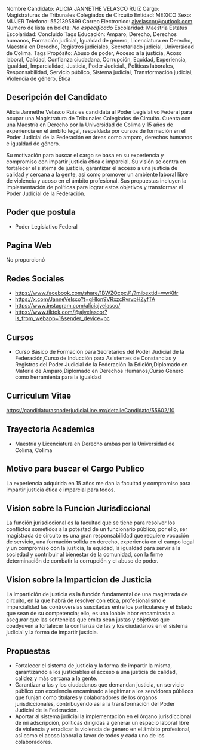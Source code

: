 Nombre Candidato: ALICIA JANNETHE VELASCO RUIZ
Cargo: Magistraturas de Tribunales Colegiados de Circuito
Entidad: MEXICO
Sexo: MUJER
Telefono: 5521395899
Correo Electronico: ajvelascor@outlook.com
Numero de lista en boleta: *No especificado*
Escolaridad: Maestría
Estatus Escolaridad: Concluido
Tags Educación: Amparo, Derecho, Derechos humanos, Formación judicial, Igualdad de género, Licenciatura en Derecho, Maestría en Derecho, Registros judiciales, Secretariado judicial, Universidad de Colima.
Tags Propósito: Abuso de poder, Acceso a la justicia, Acoso laboral, Calidad, Confianza ciudadana, Corrupción, Equidad, Experiencia, Igualdad, Imparcialidad, Justicia, Poder Judicial., Políticas laborales, Responsabilidad, Servicio público, Sistema judicial, Transformación judicial, Violencia de género, Ética


## Descripción del Candidato 

Alicia Jannethe Velasco Ruiz es candidata al Poder Legislativo Federal para ocupar una Magistratura de Tribunales Colegiados de Circuito. Cuenta con una Maestría en Derecho por la Universidad de Colima y 15 años de experiencia en el ámbito legal, respaldada por cursos de formación en el Poder Judicial de la Federación en áreas como amparo, derechos humanos e igualdad de género.

Su motivación para buscar el cargo se basa en su experiencia y compromiso con impartir justicia ética e imparcial. Su visión se centra en fortalecer el sistema de justicia, garantizar el acceso a una justicia de calidad y cercana a la gente, así como promover un ambiente laboral libre de violencia y acoso en el ámbito profesional.  Sus propuestas incluyen la implementación de políticas para lograr estos objetivos y transformar el Poder Judicial de la Federación.


## Poder que postula

- Poder Legislativo Federal


## Pagina Web

No proporcionó


## Redes Sociales

- https://www.facebook.com/share/1BWZOcpcJ1/?mibextid=wwXlfr
- https://x.com/JanneVelsco?t=gHlon9VRxzcRvrvpHZyfTA
- https://www.instagram.com/aliciajvelasco/
- https://www.tiktok.com/@ajvelascor?is_from_webapp=1&sender_device=pc


## Cursos

- Curso Básico de Formación para Secretarios del Poder Judicial de la Federación,Curso de Inducción para Asistentes de Constancias y Registros del Poder Judicial de la Federación 1a Edición,Diplomado en Materia de Amparo,Diplomado en Derechos Humanos,Curso Género como herramienta para la igualdad


## Curriculum Vitae

https://candidaturaspoderjudicial.ine.mx/detalleCandidato/55602/10


## Trayectoria Academica

- Maestría y Licenciatura en Derecho ambas por la Universidad de Colima, Colima


## Motivo para buscar el Cargo Publico

La experiencia adquirida en 15 años me dan la facultad y compromiso para impartir justicia ética e imparcial para todos.


## Vision sobre la Funcion Jurisdiccional

La función jurisdiccional es la facultad que se tiene para resolver los conflictos sometidos a la potestad de un funcionario público; por ello, ser magistrada de circuito es una gran responsabilidad que requiere vocación de servicio, una formación sólida en derecho, experiencia en el campo legal y un compromiso con la justicia, la equidad, la igualdad para servir a la sociedad y contribuir al bienestar de la comunidad, con la firme determinación de combatir la corrupción y el abuso de poder.


## Vision sobre la Imparticion de Justicia

La impartición de justicia es la función fundamental de una magistrada de circuito, en la que habrá de resolver con ética, profesionalismo e imparcialidad las controversias suscitadas entre los particulares y el Estado que sean de su competencia; ello, es una loable labor encaminada a asegurar que las sentencias que emita sean justas y objetivas que coadyuven a fortalecer la confianza de las y los ciudadanos en el sistema judicial y la forma de impartir justicia.


## Propuestas

- Fortalecer el sistema de justicia y la forma de impartir la misma, garantizando a los justiciables el acceso a una justicia de calidad, calidez y más cercana a la gente.
- Garantizar a las y los ciudadanos que demandan justicia, un servicio público con excelencia encaminado a legitimar a los servidores públicos que funjan como titulares y colaboradores de los órganos jurisdiccionales, contribuyendo así a la transformación del Poder Judicial de la Federación.
- Aportar al sistema judicial la implementación en el órgano jurisdiccional de mi adscripción, políticas dirigidas a generar un espacio laboral libre de violencia y erradicar la violencia de género en el ámbito profesional, así como el acoso laboral a favor de todos y cada uno de los colaboradores.

